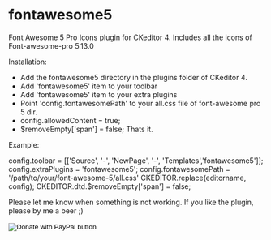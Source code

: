 # fontawesome5
Font Awesome 5 Pro Icons plugin for CKeditor 4.
Includes all the icons of Font-awesome-pro 5.13.0

Installation:
- Add the fontawesome5 directory in the plugins folder of CKeditor 4.
- Add 'fontawesome5' item to your toolbar
- Add 'fontawesome5' item to your extra plugins
- Point 'config.fontawesomePath' to your all.css file of font-awesome pro 5 dir.
- config.allowedContent = true;
- $removeEmpty['span'] = false;
Thats it.

Example:

config.toolbar = [['Source', '-', 'NewPage', '-', 'Templates','fontawesome5']];
config.extraPlugins = 'fontawesome5';
config.fontawesomePath = '/path/to/your/font-awesome-5/all.css'
CKEDITOR.replace(editorname, config);
CKEDITOR.dtd.$removeEmpty['span'] = false;

Please let me know when something is not working.
If you like the plugin, please by me a beer ;)

<form action="https://www.paypal.com/cgi-bin/webscr" method="post" target="_top">
<input type="hidden" name="cmd" value="_s-xclick" />
<input type="hidden" name="hosted_button_id" value="UB5R3E9XWVWDQ" />
<input type="image" src="https://www.paypalobjects.com/en_US/NL/i/btn/btn_donateCC_LG.gif" border="0" name="submit" title="PayPal - The safer, easier way to pay online!" alt="Donate with PayPal button" />
<img alt="" border="0" src="https://www.paypal.com/en_NL/i/scr/pixel.gif" width="1" height="1" />
</form>


